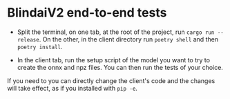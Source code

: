 # BlindaiV2 end-to-end tests

- Split the terminal, on one tab, at the root of the project, run ```cargo run --release```. On the other, in the client directory run ```poetry shell``` and then ```poetry install```.

- In the client tab, run the setup script of the model you want to try to create the onnx and npz files. You can then run the tests of your choice.

If you need to you can directly change the client's code and the changes will take effect, as if you installed with ```pip -e```.